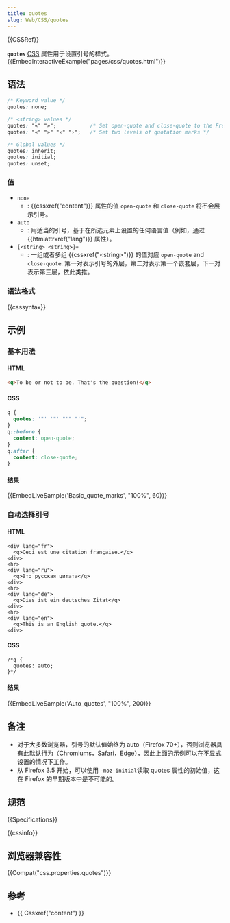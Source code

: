 ```yaml
---
title: quotes
slug: Web/CSS/quotes
---
```

{{CSSRef}}

**`quotes`** [CSS](/zh-CN/docs/CSS) 属性用于设置引号的样式。{{EmbedInteractiveExample("pages/css/quotes.html")}}

## 语法

```css
/* Keyword value */
quotes: none;

/* <string> values */
quotes: "«" "»";           /* Set open-quote and close-quote to the French quotation marks */
quotes: "«" "»" "‹" "›";   /* Set two levels of quotation marks */

/* Global values */
quotes: inherit;
quotes: initial;
quotes: unset;
```

### 值

- `none`
  - : {{cssxref("content")}} 属性的值 `open-quote` 和 `close-quote` 将不会展示引号。
- `auto`
  - : 用适当的引号，基于在所选元素上设置的任何语言值（例如，通过 {{htmlattrxref("lang")}} 属性）。
- `[<string> <string>]+`
  - : 一组或者多组 {{cssxref("&lt;string&gt;")}} 的值对应 `open-quote` and `close-quote`. 第一对表示引号的外层，第二对表示第一个嵌套层，下一对表示第三层，依此类推。

### 语法格式

{{csssyntax}}

## 示例

### 基本用法

#### HTML

```html
<q>To be or not to be. That's the question!</q>
```

#### CSS

```css
q {
  quotes: '"' '"' "'" "'";
}
q::before {
  content: open-quote;
}
q:after {
  content: close-quote;
}
```

#### 结果

{{EmbedLiveSample('Basic_quote_marks', "100%", 60)}}

### 自动选择引号

#### HTML

```plain
<div lang="fr">
  <q>Ceci est une citation française.</q>
<div>
<hr>
<div lang="ru">
  <q>Это русская цитата</q>
<div>
<hr>
<div lang="de">
  <q>Dies ist ein deutsches Zitat</q>
<div>
<hr>
<div lang="en">
  <q>This is an English quote.</q>
<div>
```

#### CSS

```plain
/*q {
  quotes: auto;
}*/
```

#### 结果

{{EmbedLiveSample('Auto_quotes', "100%", 200)}}

## 备注

- 对于大多数浏览器，引号的默认值始终为 auto（Firefox 70+），否则浏览器具有此默认行为（Chromiums，Safari，Edge），因此上面的示例可以在不显式设置的情况下工作。
- 从 Firefox 3.5 开始，可以使用 `-moz-initial`读取 quotes 属性的初始值，这在 Firefox 的早期版本中是不可能的。

## 规范

{{Specifications}}

{{cssinfo}}

## 浏览器兼容性

{{Compat("css.properties.quotes")}}

## 参考

- {{ Cssxref("content") }}

